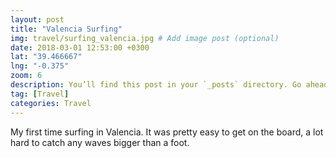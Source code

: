```yaml
---
layout: post
title: "Valencia Surfing"
img: travel/surfing_valencia.jpg # Add image post (optional)
date: 2018-03-01 12:53:00 +0300
lat: "39.466667"
lng: "-0.375"
zoom: 6
description: You’ll find this post in your `_posts` directory. Go ahead and edit it and re-build the site to see your changes. # Add post description (optional)
tag: [Travel]
categories: Travel
---
```

My first time surfing in Valencia. It was pretty easy to get on the board, a lot hard to catch any waves bigger than a foot.


